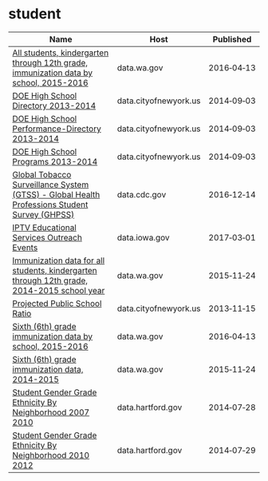 # student

Name | Host | Published
---- | ---- | ---------
[All students, kindergarten through 12th grade, immunization data by school, 2015-2016](../datasets/ie96-cgrn.md) | data.wa.gov | 2016&#x2011;04&#x2011;13
[DOE High School Directory 2013-2014](../datasets/u553-m549.md) | data.cityofnewyork.us | 2014&#x2011;09&#x2011;03
[DOE High School Performance-Directory 2013-2014](../datasets/42et-jh9v.md) | data.cityofnewyork.us | 2014&#x2011;09&#x2011;03
[DOE High School Programs 2013-2014](../datasets/i9pf-sj7c.md) | data.cityofnewyork.us | 2014&#x2011;09&#x2011;03
[Global Tobacco Surveillance System (GTSS) - Global Health Professions Student Survey (GHPSS)](../datasets/x6ag-8y7r.md) | data.cdc.gov | 2016&#x2011;12&#x2011;14
[IPTV Educational Services Outreach Events](../datasets/tfim-i7dt.md) | data.iowa.gov | 2017&#x2011;03&#x2011;01
[Immunization data for all students, kindergarten through 12th grade, 2014-2015 school year](../datasets/i89p-imif.md) | data.wa.gov | 2015&#x2011;11&#x2011;24
[Projected Public School Ratio](../datasets/n7ta-pz8k.md) | data.cityofnewyork.us | 2013&#x2011;11&#x2011;15
[Sixth (6th) grade immunization data by school, 2015-2016](../datasets/9vf7-7een.md) | data.wa.gov | 2016&#x2011;04&#x2011;13
[Sixth (6th) grade immunization data, 2014-2015](../datasets/mgne-w2kv.md) | data.wa.gov | 2015&#x2011;11&#x2011;24
[Student Gender Grade Ethnicity By Neighborhood 2007 2010](../datasets/4yft-euy9.md) | data.hartford.gov | 2014&#x2011;07&#x2011;28
[Student Gender Grade Ethnicity By Neighborhood 2010 2012](../datasets/trq4-age5.md) | data.hartford.gov | 2014&#x2011;07&#x2011;29

